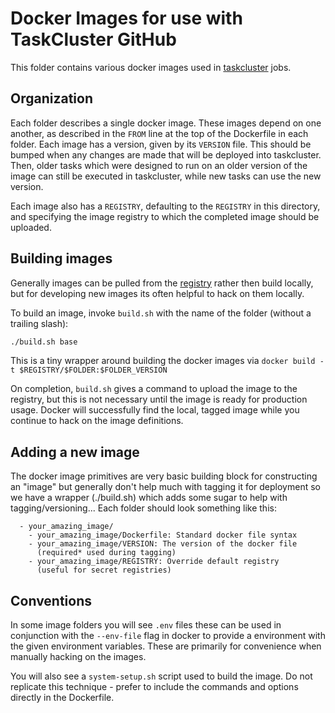 # Docker Images for use with TaskCluster GitHub

This folder contains various docker images used in [taskcluster](http://docs.taskcluster.net/) jobs.

## Organization

Each folder describes a single docker image.
These images depend on one another, as described in the `FROM` line at the top of the Dockerfile in each folder.
Each image has a version, given by its `VERSION` file.  This should be bumped when any changes are made that will be deployed into taskcluster.
Then, older tasks which were designed to run on an older version of the image can still be executed in taskcluster, while new tasks can use the new version.

Each image also has a `REGISTRY`, defaulting to the `REGISTRY` in this directory, and specifying the image registry to which the completed image should be uploaded.

## Building images

Generally images can be pulled from the [registry](./REGISTRY) rather then
build locally, but for developing new images its often helpful to hack on
them locally.

To build an image, invoke `build.sh` with the name of the folder (without a trailing slash):
```sh
./build.sh base
```

This is a tiny wrapper around building the docker images via `docker
build -t $REGISTRY/$FOLDER:$FOLDER_VERSION`

On completion, `build.sh` gives a command to upload the image to the registry, but this is not necessary until the image is ready for production usage.
Docker will successfully find the local, tagged image while you continue to hack on the image definitions.

## Adding a new image

The docker image primitives are very basic building block for
constructing an "image" but generally don't help much with tagging it
for deployment so we have a wrapper (./build.sh) which adds some sugar
to help with tagging/versioning... Each folder should look something
like this:

```
  - your_amazing_image/
    - your_amazing_image/Dockerfile: Standard docker file syntax
    - your_amazing_image/VERSION: The version of the docker file
      (required* used during tagging)
    - your_amazing_image/REGISTRY: Override default registry
      (useful for secret registries)
```

## Conventions

In some image folders you will see `.env` files these can be used in
conjunction with the `--env-file` flag in docker to provide a
environment with the given environment variables. These are primarily
for convenience when manually hacking on the images.

You will also see a `system-setup.sh` script used to build the image.
Do not replicate this technique - prefer to include the commands and options directly in the Dockerfile.
